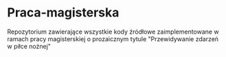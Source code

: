 # Praca-magisterska
Repozytorium zawierające wszystkie kody źródłowe zaimplementowane w ramach pracy magisterskiej o prozaicznym tytule "Przewidywanie zdarzeń w piłce nożnej"
